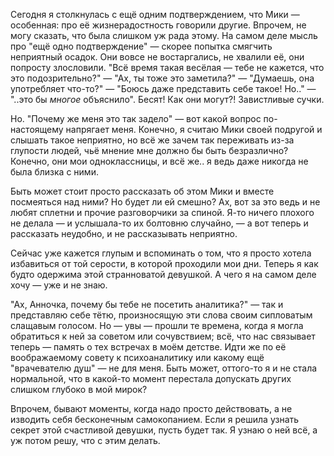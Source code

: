 Сегодня я столкнулась с ещё одним подтверждением, что Мики — особенная: про её
жизнерадостность говорили другие. Впрочем, не могу сказать, что была слишком уж
рада этому. На самом деле мысль про "ещё одно подтверждение" — скорее попытка
смягчить неприятный осадок. Они вовсе не востаргались, не хвалили её, они
попросту злословили. "Всё время такая весёлая — тебе не кажется, что это
подозрительно?" — "Ах, ты тоже это заметила?" — "Думаешь, она употребляет
что-то?" — "Боюсь даже представить себе такое! Но.." — "..это бы *многое*
объяснило". Бесят! Как они могут?! Завистливые сучки.

Но. "Почему же меня это так задело" — вот какой вопрос по-настоящему напрягает
меня. Конечно, я считаю Мики своей подругой и слышать такое неприятно, но всё же
зачем так переживать из-за глупости людей, чьё мнение мне должно бы быть
безразлично? Конечно, они мои одноклассницы, и всё же.. я ведь даже никогда не
была близка с ними.

Быть может стоит просто рассказать об этом Мики и вместе посмеяться над ними? Но
будет ли ей смешно? Ах, вот за это ведь и не любят сплетни и прочие разговорчики
за спиной. Я-то ничего плохого не делала — и услышала-то их болтовню случайно, —
а вот теперь и рассказать неудобно, и не рассказывать неприятно.

Сейчас уже кажется глупым и вспоминать о том, что я просто хотела избавиться от
той серости, в которой проходили мои дни. Теперь я как будто одержима этой
странноватой девушкой. А чего я на самом деле хочу — уже и не знаю.

"Ах, Анночка, почему бы тебе не посетить аналитика?" — так и представляю себе
тётю, произносящую эти слова своим сипловатым слащавым голосом. Но — увы —
прошли те времена, когда я могла обратиться к ней за советом или сочувствием;
всё, что нас связывает теперь — память о тех встречах в моём детстве. Идти же по
её воображаемому совету к психоаналитику или какому ещё "врачевателю душ" — не
для меня. Быть может, оттого-то я и не стала нормальной, что в какой-то момент
перестала допускать других слишком глубоко в мой мирок?

Впрочем, бывают моменты, когда надо просто действовать, а не изводить себя
бесконечным самокопанием. Если я решила узнать секрет этой счастливой девушки,
пусть будет так. Я узнаю о ней всё, а уж потом решу, что с этим делать.
